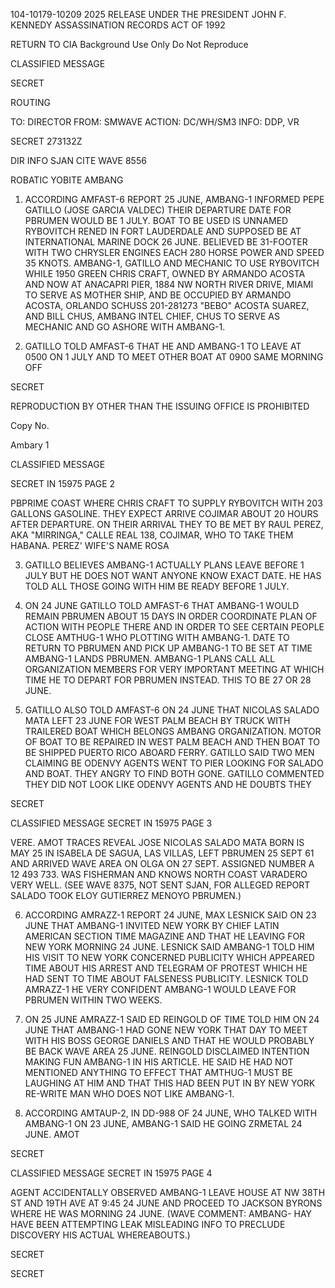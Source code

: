 104-10179-10209 2025 RELEASE UNDER THE PRESIDENT JOHN F. KENNEDY ASSASSINATION RECORDS ACT OF 1992

RETURN TO CIA
Background Use Only
Do Not Reproduce

CLASSIFIED MESSAGE

SECRET

ROUTING

TO: DIRECTOR
FROM: SMWAVE
ACTION: DC/WH/SM3
INFO: DDP, VR

SECRET 273132Z

DIR INFO SJAN CITE WAVE 8556

ROBATIC YOBITE AMBANG

1. ACCORDING AMFAST-6 REPORT 25 JUNE, AMBANG-1 INFORMED PEPE GATILLO (JOSE GARCIA VALDEC) THEIR DEPARTURE DATE FOR PBRUMEN WOULD BE 1 JULY. BOAT TO BE USED IS UNNAMED RYBOVITCH RENED IN FORT LAUDERDALE AND SUPPOSED BE AT INTERNATIONAL MARINE DOCK 26 JUNE. BELIEVED BE 31-FOOTER WITH TWO CHRYSLER ENGINES EACH 280 HORSE POWER AND SPEED 35 KNOTS. AMBANG-1, GATILLO AND MECHANIC TO USE RYBOVITCH WHILE 1950 GREEN CHRIS CRAFT, OWNED BY ARMANDO ACOSTA AND NOW AT ANACAPRI PIER, 1884 NW NORTH RIVER DRIVE, MIAMI TO SERVE AS MOTHER SHIP, AND BE OCCUPIED BY ARMANDO ACOSTA, ORLANDO SCHUSS 201-281273 "BEBO" ACOSTA SUAREZ, AND BILL CHUS, AMBANG INTEL CHIEF, CHUS TO SERVE AS MECHANIC AND GO ASHORE WITH AMBANG-1.

2. GATILLO TOLD AMFAST-6 THAT HE AND AMBANG-1 TO LEAVE AT 0500 ON 1 JULY AND TO MEET OTHER BOAT AT 0900 SAME MORNING OFF

SECRET

REPRODUCTION BY OTHER THAN THE ISSUING OFFICE IS PROHIBITED

Copy No.

Ambary 1

CLASSIFIED MESSAGE

SECRET IN 15975 PAGE 2

PBPRIME COAST WHERE CHRIS CRAFT TO SUPPLY RYBOVITCH WITH 203 GALLONS GASOLINE. THEY EXPECT ARRIVE COJIMAR ABOUT 20 HOURS AFTER DEPARTURE. ON THEIR ARRIVAL THEY TO BE MET BY RAUL PEREZ, AKA "MIRRINGA," CALLE REAL 138, COJIMAR, WHO TO TAKE THEM HABANA. PEREZ' WIFE'S NAME ROSA

3. GATILLO BELIEVES AMBANG-1 ACTUALLY PLANS LEAVE BEFORE 1 JULY BUT HE DOES NOT WANT ANYONE KNOW EXACT DATE. HE HAS TOLD ALL THOSE GOING WITH HIM BE READY BEFORE 1 JULY.

4. ON 24 JUNE GATILLO TOLD AMFAST-6 THAT AMBANG-1 WOULD REMAIN PBRUMEN ABOUT 15 DAYS IN ORDER COORDINATE PLAN OF ACTION WITH PEOPLE THERE AND IN ORDER TO SEE CERTAIN PEOPLE CLOSE AMTHUG-1 WHO PLOTTING WITH AMBANG-1. DATE TO RETURN TO PBRUMEN AND PICK UP AMBANG-1 TO BE SET AT TIME AMBANG-1 LANDS PBRUMEN. AMBANG-1 PLANS CALL ALL ORGANIZATION MEMBERS FOR VERY IMPORTANT MEETING AT WHICH TIME HE TO DEPART FOR PBRUMEN INSTEAD. THIS TO BE 27 OR 28 JUNE.

5. GATILLO ALSO TOLD AMFAST-6 ON 24 JUNE THAT NICOLAS SALADO MATA LEFT 23 JUNE FOR WEST PALM BEACH BY TRUCK WITH TRAILERED BOAT WHICH BELONGS AMBANG ORGANIZATION. MOTOR OF BOAT TO BE REPAIRED IN WEST PALM BEACH AND THEN BOAT TO BE SHIPPED PUERTO RICO ABOARD FERRY. GATILLO SAID TWO MEN CLAIMING BE ODENVY AGENTS WENT TO PIER LOOKING FOR SALADO AND BOAT. THEY ANGRY TO FIND BOTH GONE. GATILLO COMMENTED THEY DID NOT LOOK LIKE ODENVY AGENTS AND HE DOUBTS THEY

SECRET

CLASSIFIED MESSAGE SECRET IN 15975 PAGE 3

VERE. AMOT TRACES REVEAL JOSE NICOLAS SALADO MATA BORN IS MAY 25 IN ISABELA DE SAGUA, LAS VILLAS, LEFT PBRUMEN 25 SEPT 61 AND ARRIVED WAVE AREA ON OLGA ON 27 SEPT. ASSIGNED NUMBER A 12 493 733. WAS FISHERMAN AND KNOWS NORTH COAST VARADERO VERY WELL. (SEE WAVE 8375, NOT SENT SJAN, FOR ALLEGED REPORT SALADO TOOK ELOY GUTIERREZ MENOYO PBRUMEN.)

6. ACCORDING AMRAZZ-1 REPORT 24 JUNE, MAX LESNICK SAID ON 23 JUNE THAT AMBANG-1 INVITED NEW YORK BY CHIEF LATIN AMERICAN SECTION TIME MAGAZINE AND THAT HE LEAVING FOR NEW YORK MORNING 24 JUNE. LESNICK SAID AMBANG-1 TOLD HIM HIS VISIT TO NEW YORK CONCERNED PUBLICITY WHICH APPEARED TIME ABOUT HIS ARREST AND TELEGRAM OF PROTEST WHICH HE HAD SENT TO TIME ABOUT FALSENESS PUBLICITY. LESNICK TOLD AMRAZZ-1 HE VERY CONFIDENT AMBANG-1 WOULD LEAVE FOR PBRUMEN WITHIN TWO WEEKS.

7. ON 25 JUNE AMRAZZ-1 SAID ED REINGOLD OF TIME TOLD HIM ON 24 JUNE THAT AMBANG-1 HAD GONE NEW YORK THAT DAY TO MEET WITH HIS BOSS GEORGE DANIELS AND THAT HE WOULD PROBABLY BE BACK WAVE AREA 25 JUNE. REINGOLD DISCLAIMED INTENTION MAKING FUN AMBANG-1 IN HIS ARTICLE. HE SAID HE HAD NOT MENTIONED ANYTHING TO EFFECT THAT AMTHUG-1 MUST BE LAUGHING AT HIM AND THAT THIS HAD BEEN PUT IN BY NEW YORK RE-WRITE MAN WHO DOES NOT LIKE AMBANG-1.

8. ACCORDING AMTAUP-2, IN DD-988 OF 24 JUNE, WHO TALKED WITH AMBANG-1 ON 23 JUNE, AMBANG-1 SAID HE GOING ZRMETAL 24 JUNE. AMOT

SECRET

CLASSIFIED MESSAGE SECRET IN 15975 PAGE 4

AGENT ACCIDENTALLY OBSERVED AMBANG-1 LEAVE HOUSE AT NW 38TH ST AND 19TH AVE AT 9:45 24 JUNE AND PROCEED TO JACKSON BYRONS WHERE HE WAS MORNING 24 JUNE. (WAVE COMMENT: AMBANG- HAY HAVE BEEN ATTEMPTING LEAK MISLEADING INFO TO PRECLUDE DISCOVERY HIS ACTUAL WHEREABOUTS.)

SECRET

SECRET
